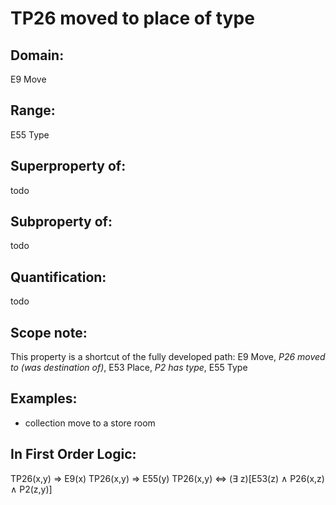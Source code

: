 # TP26 moved to place of type

## Domain: 

E9 Move

## Range: 

E55 Type

## Superproperty of: 

todo

## Subproperty of: 

todo

## Quantification: 

todo

## Scope note: 

This property is a shortcut of the fully developed path: E9 Move, _P26 moved to (was destination of)_, E53 Place, _P2 has type_, E55 Type

## Examples: 

* collection move to a store room

## In First Order Logic: 

TP26(x,y) ⇒ E9(x)
TP26(x,y) ⇒ E55(y)
TP26(x,y) ⇔ (∃ z)[E53(z) ∧ P26(x,z) ∧ P2(z,y)]

